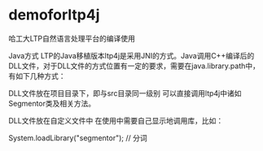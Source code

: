 # demoforltp4j


哈工大LTP自然语言处理平台的编译使用

Java方式
LTP的Java移植版本ltp4j是采用JNI的方式。Java调用C++编译后的DLL文件，对于DLL文件的方式位置有一定的要求，需要在java.library.path中，有如下几种方式：

DLL文件放在项目目录下，即与src目录同一级别 
可以直接调用ltp4j中诸如Segmentor类及相关方法。

DLL文件放在自定义文件中 
在使用中需要自己显示地调用库，比如：

System.loadLibrary("segmentor"); // 分词

